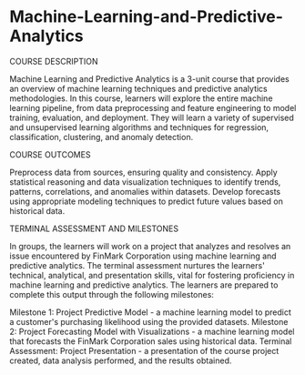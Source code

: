 # Machine-Learning-and-Predictive-Analytics

COURSE DESCRIPTION

Machine Learning and Predictive Analytics is a 3-unit course that provides an overview of machine learning techniques and predictive analytics methodologies. In this course, learners will explore the entire machine learning pipeline, from data preprocessing and feature engineering to model training, evaluation, and deployment. They will learn a variety of supervised and unsupervised learning algorithms and techniques for regression, classification, clustering, and anomaly detection.


COURSE OUTCOMES

Preprocess data from sources, ensuring quality and consistency.
Apply statistical reasoning and data visualization techniques to identify trends, patterns, correlations, and anomalies within datasets.
Develop forecasts using appropriate modeling techniques to predict future values based on historical data.

TERMINAL ASSESSMENT AND MILESTONES

In groups, the learners will work on a project that analyzes and resolves an issue encountered by FinMark Corporation using machine learning and predictive analytics. The terminal assessment nurtures the learners' technical, analytical, and presentation skills, vital for fostering proficiency in machine learning and predictive analytics. The learners are prepared to complete this output through the following milestones:

Milestone 1: Project Predictive Model -  a machine learning model to predict a customer's purchasing likelihood using the provided datasets.
Milestone 2: Project Forecasting Model with Visualizations - a machine learning model that forecasts the FinMark Corporation sales using historical data.
Terminal Assessment: Project Presentation - a presentation of the course project created, data analysis performed, and the results obtained.
